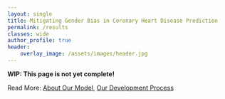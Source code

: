 ```yaml
---
layout: single 
title: Mitigating Gender Bias in Coronary Heart Disease Prediction
permalink: /results
classes: wide
author_profile: true
header:
    overlay_image: /assets/images/header.jpg
---
```


**WIP: This page is not yet complete!**

Read More: [About Our Model](/project), [Our Development Process](/development)
